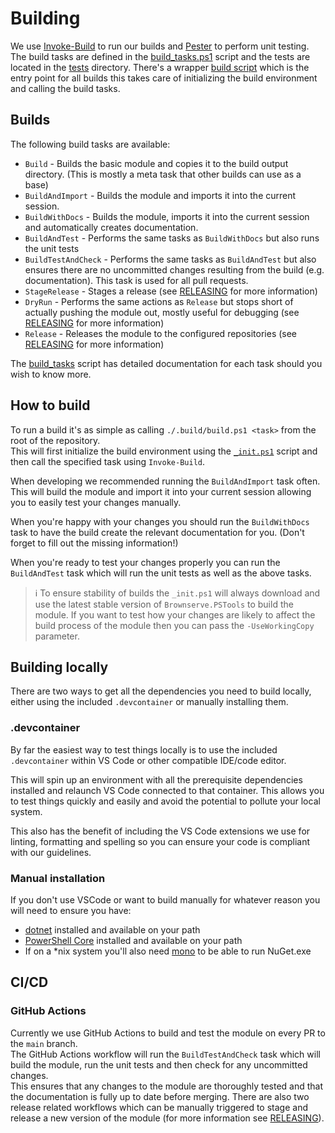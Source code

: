 # Building

We use [Invoke-Build](https://github.com/nightroman/Invoke-Build) to run our builds and [Pester](https://github.com/pester/Pester) to perform unit testing.
The build tasks are defined in the [build_tasks.ps1](../.build/tasks/build_tasks.ps1) script and the tests are located in the [tests](../.build/tests) directory.
There's a wrapper [build script](../.build/build.ps1) which is the entry point for all builds this takes care of initializing the build environment and calling the build tasks.

## Builds

The following build tasks are available:

* `Build` - Builds the basic module and copies it to the build output directory. (This is mostly a meta task that other builds can use as a base)
* `BuildAndImport` - Builds the module and imports it into the current session.
* `BuildWithDocs` - Builds the module, imports it into the current session and automatically creates documentation.
* `BuildAndTest` - Performs the same tasks as `BuildWithDocs` but also runs the unit tests
* `BuildTestAndCheck` - Performs the same tasks as `BuildAndTest` but also ensures there are no uncommitted changes resulting from the build (e.g. documentation). This task is used for all pull requests.
* `StageRelease` - Stages a release (see [RELEASING](./RELEASING.md) for more information)
* `DryRun` - Performs the same actions as `Release` but stops short of actually pushing the module out, mostly useful for debugging (see [RELEASING](./RELEASING.md) for more information)
* `Release` - Releases the module to the configured repositories (see [RELEASING](./RELEASING.md) for more information)

The [build_tasks](../.build/tasks/build_tasks.ps1) script has detailed documentation for each task should you wish to know more.

## How to build

To run a build it's as simple as calling `./.build/build.ps1 <task>` from the root of the repository.  
This will first initialize the build environment using the [`_init.ps1`](../.build/_init.ps1) script and then call the specified task using `Invoke-Build`.  

When developing we recommended running the `BuildAndImport` task often.
This will build the module and import it into your current session allowing you to easily test your changes manually.

When you're happy with your changes you should run the `BuildWithDocs` task to have the build create the relevant documentation for you. (Don't forget to fill out the missing information!)

When you're ready to test your changes properly you can run the `BuildAndTest` task which will run the unit tests as well as the above tasks.

>ℹ To ensure stability of builds the `_init.ps1` will always download and use the latest stable version of `Brownserve.PSTools` to build the module. If you want to test how your changes are likely to affect the build process of the module then you can pass the `-UseWorkingCopy` parameter.

## Building locally

There are two ways to get all the dependencies you need to build locally, either using the included `.devcontainer` or manually installing them.

### .devcontainer

By far the easiest way to test things locally is to use the included `.devcontainer` within VS Code or other compatible IDE/code editor.

This will spin up an environment with all the prerequisite dependencies installed and relaunch VS Code connected to that container.
This allows you to test things quickly and easily and avoid the potential to pollute your local system.  

This also has the benefit of including the VS Code extensions we use for linting, formatting and spelling so you can ensure your code is compliant with our guidelines.

### Manual installation

If you don't use VSCode or want to build manually for whatever reason you will need to ensure you have:

* [dotnet](https://dotnet.microsoft.com/download) installed and available on your path
* [PowerShell Core](https://docs.microsoft.com/en-us/powershell/scripting/install/installing-powershell?view=powershell-7.1) installed and available on your path
* If on a *nix system you'll also need [mono](https://www.mono-project.com/download/stable/) to be able to run NuGet.exe

## CI/CD

### GitHub Actions

Currently we use GitHub Actions to build and test the module on every PR to the `main` branch.  
The GitHub Actions workflow will run the `BuildTestAndCheck` task which will build the module, run the unit tests and then check for any uncommitted changes.  
This ensures that any changes to the module are thoroughly tested and that the documentation is fully up to date before merging.
There are also two release related workflows which can be manually triggered to stage and release a new version of the module (for more information see [RELEASING](./RELEASING.md)).
